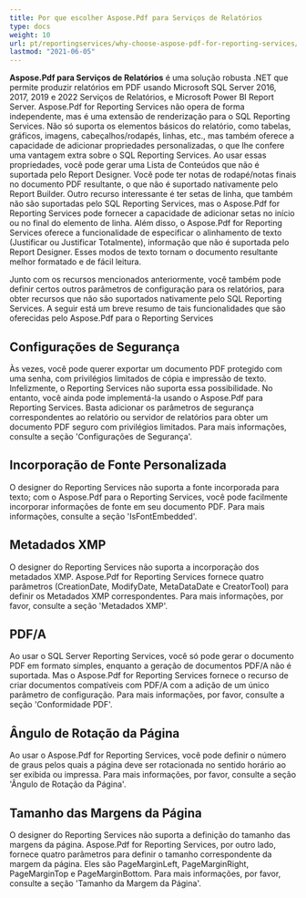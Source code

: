 ```yaml
---
title: Por que escolher Aspose.Pdf para Serviços de Relatórios
type: docs
weight: 10
url: pt/reportingservices/why-choose-aspose-pdf-for-reporting-services/
lastmod: "2021-06-05"
---
```


**Aspose.Pdf para Serviços de Relatórios** é uma solução robusta .NET que permite produzir relatórios em PDF usando Microsoft SQL Server 2016, 2017, 2019 e 2022 Serviços de Relatórios, e Microsoft Power BI Report Server. Aspose.Pdf for Reporting Services não opera de forma independente, mas é uma extensão de renderização para o SQL Reporting Services. Não só suporta os elementos básicos do relatório, como tabelas, gráficos, imagens, cabeçalhos/rodapés, linhas, etc., mas também oferece a capacidade de adicionar propriedades personalizadas, o que lhe confere uma vantagem extra sobre o SQL Reporting Services. Ao usar essas propriedades, você pode gerar uma Lista de Conteúdos que não é suportada pelo Report Designer. Você pode ter notas de rodapé/notas finais no documento PDF resultante, o que não é suportado nativamente pelo Report Builder. Outro recurso interessante é ter setas de linha, que também não são suportadas pelo SQL Reporting Services, mas o Aspose.Pdf for Reporting Services pode fornecer a capacidade de adicionar setas no início ou no final do elemento de linha. Além disso, o Aspose.Pdf for Reporting Services oferece a funcionalidade de especificar o alinhamento de texto (Justificar ou Justificar Totalmente), informação que não é suportada pelo Report Designer. Esses modos de texto tornam o documento resultante melhor formatado e de fácil leitura.

Junto com os recursos mencionados anteriormente, você também pode definir certos outros parâmetros de configuração para os relatórios, para obter recursos que não são suportados nativamente pelo SQL Reporting Services. A seguir está um breve resumo de tais funcionalidades que são oferecidas pelo Aspose.Pdf para o Reporting Services

## Configurações de Segurança

Às vezes, você pode querer exportar um documento PDF protegido com uma senha, com privilégios limitados de cópia e impressão de texto. Infelizmente, o Reporting Services não suporta essa possibilidade. No entanto, você ainda pode implementá-la usando o Aspose.Pdf para Reporting Services. Basta adicionar os parâmetros de segurança correspondentes ao relatório ou servidor de relatórios para obter um documento PDF seguro com privilégios limitados. Para mais informações, consulte a seção 'Configurações de Segurança'.

## Incorporação de Fonte Personalizada

O designer do Reporting Services não suporta a fonte incorporada para texto; com o Aspose.Pdf para o Reporting Services, você pode facilmente incorporar informações de fonte em seu documento PDF. Para mais informações, consulte a seção 'IsFontEmbedded'.

## Metadados XMP

O designer do Reporting Services não suporta a incorporação dos metadados XMP. Aspose.Pdf for Reporting Services fornece quatro parâmetros (CreationDate, ModifyDate, MetaDataDate e CreatorTool) para definir os Metadados XMP correspondentes. Para mais informações, por favor, consulte a seção 'Metadados XMP'.

## PDF/A

Ao usar o SQL Server Reporting Services, você só pode gerar o documento PDF em formato simples, enquanto a geração de documentos PDF/A não é suportada. Mas o Aspose.Pdf for Reporting Services fornece o recurso de criar documentos compatíveis com PDF/A com a adição de um único parâmetro de configuração. Para mais informações, por favor, consulte a seção 'Conformidade PDF'.

## Ângulo de Rotação da Página

Ao usar o Aspose.Pdf for Reporting Services, você pode definir o número de graus pelos quais a página deve ser rotacionada no sentido horário ao ser exibida ou impressa. Para mais informações, por favor, consulte a seção 'Ângulo de Rotação da Página'.

## Tamanho das Margens da Página

O designer do Reporting Services não suporta a definição do tamanho das margens da página. Aspose.Pdf for Reporting Services, por outro lado, fornece quatro parâmetros para definir o tamanho correspondente da margem da página. Eles são PageMarginLeft, PageMarginRight, PageMarginTop e PageMarginBottom. Para mais informações, por favor, consulte a seção 'Tamanho da Margem da Página'.